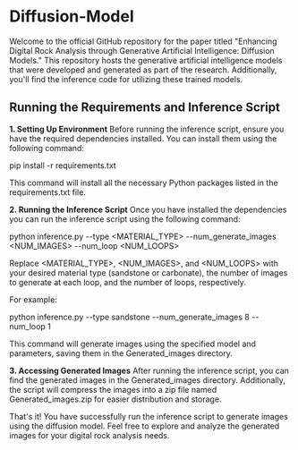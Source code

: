 # Diffusion-Model
Welcome to the official GitHub repository for the paper titled "Enhancing Digital Rock Analysis through Generative Artificial Intelligence: Diffusion Models." This repository hosts the generative artificial intelligence models that were developed and generated as part of the research. Additionally, you'll find the inference code for utilizing these trained models.

## Running the Requirements and Inference Script
**1. Setting Up Environment**
Before running the inference script, ensure you have the required dependencies installed. You can install them using the following command:

pip install -r requirements.txt

This command will install all the necessary Python packages listed in the requirements.txt file.

**2. Running the Inference Script**
Once you have installed the dependencies you can run the inference script using the following command:

python inference.py --type <MATERIAL_TYPE> --num_generate_images <NUM_IMAGES> --num_loop <NUM_LOOPS>

Replace <MATERIAL_TYPE>, <NUM_IMAGES>, and <NUM_LOOPS> with your desired material type (sandstone or carbonate), the number of images to generate at each loop, and the number of loops, respectively.

For example:

python inference.py --type sandstone --num_generate_images 8 --num_loop 1

This command will generate images using the specified model and parameters, saving them in the Generated_images directory.

**3. Accessing Generated Images**
After running the inference script, you can find the generated images in the Generated_images directory. Additionally, the script will compress the images into a zip file named Generated_images.zip for easier distribution and storage.

That's it! You have successfully run the inference script to generate images using the diffusion model. Feel free to explore and analyze the generated images for your digital rock analysis needs.








